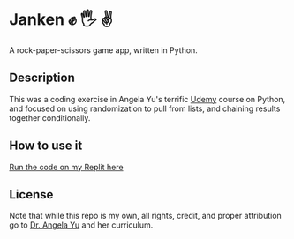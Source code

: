 # Janken ✊ 🖐️ ✌️
A rock-paper-scissors game app, written in Python.

## Description
This was a coding exercise in Angela Yu's terrific [Udemy](https://www.udemy.com/course/100-days-of-code/) course on Python, and focused on using randomization to pull from lists, and chaining results together conditionally.

## How to use it
[Run the code on my Replit here](https://replit.com/@Clifton893/Janken)

## License
Note that while this repo is my own, all rights, credit, and proper attribution go to [Dr. Angela Yu](https://www.udemy.com/user/4b4368a3-b5c8-4529-aa65-2056ec31f37e/) and her curriculum.
